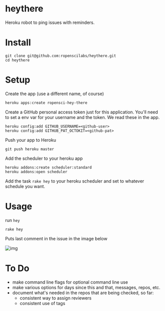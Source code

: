 heythere
========

Heroku robot to ping issues with reminders.

Install
=====

```
git clone git@github.com:ropenscilabs/heythere.git
cd heythere
```

Setup
=====

Create the app (use a different name, of course)

```
heroku apps:create ropensci-hey-there
```

Create a GitHub personal access token just for this application. You'll need to set a env var for your username and the token. We read these in the app.

```
heroku config:add GITHUB_USERNAME=<github-user>
heroku config:add GITHUB_PAT_OCTOKIT=<github-pat>
```

Push your app to Heroku

```
git push heroku master
```

Add the scheduler to your heroku app

```
heroku addons:create scheduler:standard
heroku addons:open scheduler
```

Add the task ```rake hey``` to your heroku scheduler and set to whatever schedule you want.


Usage
=====

run `hey`

```
rake hey
```

Puts last comment in the issue in the image below

![img](http://f.cl.ly/items/2P363L3U1L262E023b10/Screen%20Shot%202015-12-21%20at%2011.30.11%20AM.png)

To Do
=====

* make command line flags for optional command line use
* make various options for days since this and that, messages, repos, etc.
* document what's needed in the repos that are being checked, so far:
    * consistent way to assign reviewers
    * consistent use of tags
